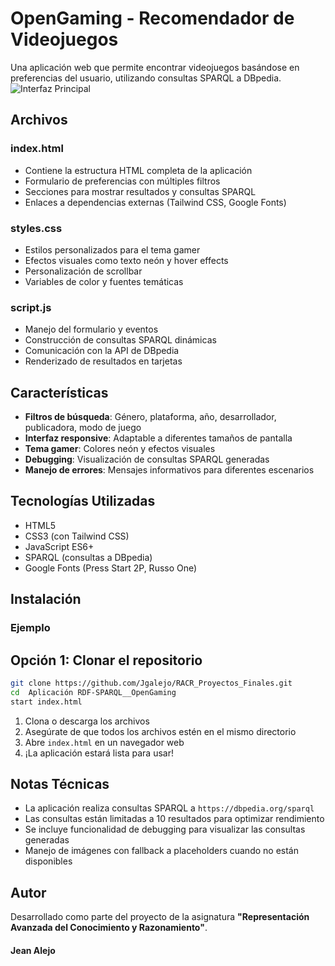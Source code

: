# OpenGaming - Recomendador de Videojuegos

Una aplicación web que permite encontrar videojuegos basándose en preferencias del usuario, utilizando consultas SPARQL a DBpedia.
![Interfaz Principal](imag/portada.png)


## Archivos

### index.html
- Contiene la estructura HTML completa de la aplicación
- Formulario de preferencias con múltiples filtros
- Secciones para mostrar resultados y consultas SPARQL
- Enlaces a dependencias externas (Tailwind CSS, Google Fonts)

### styles.css
- Estilos personalizados para el tema gamer
- Efectos visuales como texto neón y hover effects
- Personalización de scrollbar
- Variables de color y fuentes temáticas

### script.js
- Manejo del formulario y eventos
- Construcción de consultas SPARQL dinámicas
- Comunicación con la API de DBpedia
- Renderizado de resultados en tarjetas

## Características

- **Filtros de búsqueda**: Género, plataforma, año, desarrollador, publicadora, modo de juego
- **Interfaz responsive**: Adaptable a diferentes tamaños de pantalla
- **Tema gamer**: Colores neón y efectos visuales
- **Debugging**: Visualización de consultas SPARQL generadas
- **Manejo de errores**: Mensajes informativos para diferentes escenarios

## Tecnologías Utilizadas

- HTML5
- CSS3 (con Tailwind CSS)
- JavaScript ES6+
- SPARQL (consultas a DBpedia)
- Google Fonts (Press Start 2P, Russo One)

## Instalación


### Ejemplo
## Opción 1: Clonar el repositorio

```bash
git clone https://github.com/Jgalejo/RACR_Proyectos_Finales.git
cd  Aplicación RDF-SPARQL__OpenGaming
start index.html
```
1. Clona o descarga los archivos
2. Asegúrate de que todos los archivos estén en el mismo directorio
3. Abre `index.html` en un navegador web
4. ¡La aplicación estará lista para usar!

## Notas Técnicas

- La aplicación realiza consultas SPARQL a `https://dbpedia.org/sparql`
- Las consultas están limitadas a 10 resultados para optimizar rendimiento
- Se incluye funcionalidad de debugging para visualizar las consultas generadas
- Manejo de imágenes con fallback a placeholders cuando no están disponibles

## Autor
Desarrollado como parte del proyecto de la asignatura **"Representación Avanzada del Conocimiento y Razonamiento"**.

#### Jean Alejo